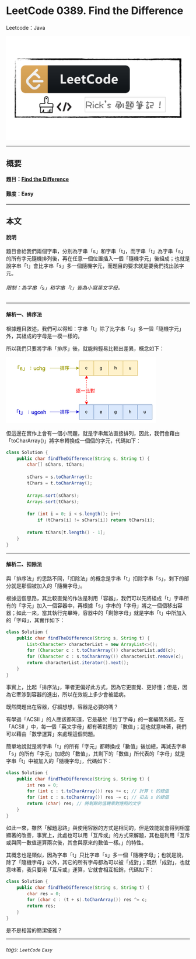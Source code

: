 # LeetCode 0389. Find the Difference
Leetcode：Java

![](https://github.com/rickbsr/LeetCode/blob/main/pics/leetcode.png?raw=true)

---

## 概要

#### 題目：[Find the Difference](https://leetcode.com/problems/find-the-difference/)

#### 難度：Easy

---

## 本文

#### 說明

題目會給我們兩個字串，分別為字串「s」和字串「t」，而字串「t」為字串「s」的所有字元隨機排列後，再在任意一個位置插入一個「隨機字元」後組成；也就是說字串「t」會比字串「s」多一個隨機字元，而題目的要求就是要我們找出該字元。

###### 限制：為字串「s」和字串「t」皆為小寫英文字母。

---

#### 解析一、排序法

根據題目敘述，我們可以得知：字串「t」除了比字串「s」多一個「隨機字元」外，其組成的字母是一模一樣的。

所以我們只要將字串「排序」後，就能夠輕易比較出差異，概念如下：

![](https://github.com/rickbsr/LeetCode/blob/main/pics/0389_find_the_difference_sort.png?raw=true)

但這邊在實作上會有一個小問題，就是字串無法直接排列，因此，我們會藉由「toCharArray()」將字串轉換成一個個的字元，代碼如下：

```java
class Solution {
    public char findTheDifference(String s, String t) {
        char[] sChars, tChars;

        sChars = s.toCharArray();
        tChars = t.toCharArray();

        Arrays.sort(sChars);
        Arrays.sort(tChars);

        for (int i = 0; i < s.length(); i++)
            if (tChars[i] != sChars[i]) return tChars[i];

        return tChars[t.length() - 1];  
    }
}
```

---

#### 解析二、扣除法

與「排序法」的思路不同，「扣除法」的概念是字串「t」扣除字串「s」，剩下的部分就是那個被加入的「隨機字母」。

根據這個思路，其比較直覺的作法是利用「容器」，我們可以先將組成「t」字串所有的「字元」加入一個容器中，再根據「s」字串的「字母」將之一個個移出容器；如此一來，當其執行完畢時，容器中的「剩餘字母」就是字串「t」中所加入的「字母」，其實作如下：

```java
class Solution {
    public char findTheDifference(String s, String t) {
        List<Character> characterList = new ArrayList<>();
        for (Character c : t.toCharArray()) characterList.add(c);
        for (Character c : s.toCharArray()) characterList.remove(c);
        return characterList.iterator().next();
    }
}
```

事實上，比起「排序法」，筆者更偏好此方式，因為它更直覺、更好懂；但是，因為它牽涉到容器的進出，所以在效能上多少會被詬病。

既然問題出在容器，仔細想想，容器是必要的嗎？

有學過「ACSII 」的人應該都知道，它是基於「拉丁字母」的一套編碼系統，在「ACSII 」中，每一個「英文字母」都有著對應的「數值」；這也就意味著，我們可以藉由「數學運算」來處理這個問題。

簡單地說就是將字串「t」的所有「字元」都轉換成「數值」後加總，再減去字串「s」的所有「字元」加總的「數值」，其剩下的「數值」所代表的「字母」就是字串「t」中被加入的「隨機字母」，代碼如下：

```java
class Solution {
    public char findTheDifference(String s, String t) {
        int res = 0;
        for (int c : t.toCharArray()) res += c; // 計算 t 的總值
        for (int c : s.toCharArray()) res -= c; // 扣去 s 的總值
        return (char) res; // 將剩餘的值轉乘對應照的文字
    }
}
```

如此一來，雖然「解題思路」與使用容器的方式是相同的，但是效能就會得到相當顯著的改善，事實上，此處也可以用「互斥或」的方式來解題，其也是利用「互斥或與同一數值運算兩次後，其會與原來的數值一樣。」的特性。

其概念也是類似，因為字串「t」只比字串「s」多一個「隨機字母」；也就是說，除了「隨機字母」以外，其它的所有字母都為可以被「成對」；既然「成對」，也就意味著，我只要用「互斥或」運算，它就會相互抵銷，代碼如下：

```java
class Solution {
    public char findTheDifference(String s, String t) {
        char res = 0;
        for (char c : (t + s).toCharArray()) res ^= c;
        return res;
    }
}
```

是不是相當的簡潔優雅？

---

###### tags: `LeetCode` `Easy`